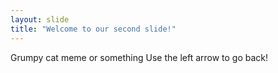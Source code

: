 ```yaml
---
layout: slide
title: "Welcome to our second slide!"
---
```

Grumpy cat meme or something
Use the left arrow to go back!
